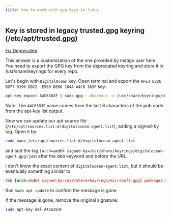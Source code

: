 ```yaml
---
title: how to work with gpg keys in linux
---
```


## Key is stored in legacy trusted.gpg keyring (/etc/apt/trusted.gpg)

[Fix Deprecated](https://askubuntu.com/questions/1403556/key-is-stored-in-legacy-trusted-gpg-keyring-after-ubuntu-22-04-update)


This answer is a customization of the one provided by matigo user here. You need to export the GPG key from the deprecated keyring and store it in /usr/share/keyrings for every repo.

Let's begin with `DigitalOcean` key. Open terminal and export the `9FE3 B226 BD77 5196 D8C2  E599 DE88 104A A4C6 383F` key:

```bash
apt-key export A4C6383F | sudo gpg --dearmour -o /usr/share/keyrings/digitalocean-agent.gpg
```

Note: The `A4C6383F` value comes from the last 8 characters of the pub code from the apt-key list output.

Now we can update our apt source file (`/etc/apt/sources.list.d/digitalocean-agent.list`), adding a signed-by tag. Open it by:

```bash
sudo nano /etc/apt/sources.list.d/digitalocean-agent.list
```

and add the tag `[arch=amd64 signed-by=/usr/share/keyrings/digitalocean-agent.gpg]` just after the deb keyword and before the URL.

I don't know the exact content of `digitalocean-agent.list`, but it should be eventually something similar to:

```conf
deb [arch=amd64 signed-by=/usr/share/keyrings/microsoft.gpg] packages.microsoft.com/repos/edge stable main
```

Run `sudo apt update` to confirm the message is gone

If the message is gone, remove the original signature:

```bash
sudo apt-key del A4C6383F
```
